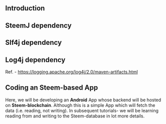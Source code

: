 ## Introduction

## SteemJ dependency

## Slf4j dependency

## Log4j dependency
Ref. - https://logging.apache.org/log4j/2.0/maven-artifacts.html

## Coding an Steem-based App 
Here, we will be developing an **Android** App whose backend will be hosted on **Steem-blockchain**. Although this is a simple App which will fetch the data (i.e. reading, not writing). In subsequent tutorials- we will be learning reading from and writing to the Steem-database in lot more details.

